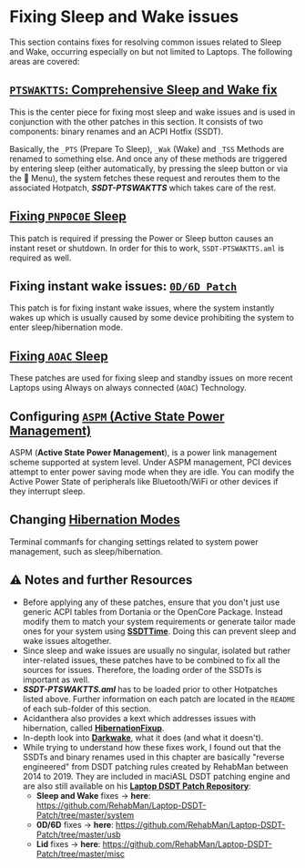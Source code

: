 # Fixing Sleep and Wake issues

This section contains fixes for resolving common issues related to Sleep and Wake, occurring especially on but not limited to Laptops. The following areas are covered:

## [`PTSWAKTTS`: Comprehensive Sleep and Wake fix](https://github.com/5T33Z0/OC-Little-Translated/tree/main/04_Fixing_Sleep_and_Wake_Issues/PTSWAK_Sleep_and_Wake_Fix)

This is the center piece for fixing most sleep and wake issues and is used in conjunction with the other patches in this section. It consists of two components: binary renames and an ACPI Hotfix (SSDT).

Basically, the `_PTS` (Prepare To Sleep), `_Wak` (Wake) and `_TSS` Methods are renamed to something else. And once any of these methods are triggered by entering sleep (either automatically, by pressing the sleep button or via the  Menu), the system fetches these request and reroutes them to the associated Hotpatch, ***SSDT-PTSWAKTTS*** which takes care of the rest.

## [Fixing `PNP0C0E` Sleep](https://github.com/5T33Z0/OC-Little-Translated/tree/main/04_Fixing_Sleep_and_Wake_Issues/PNP0C0E_Sleep_Correction_Method)

This patch is required if pressing the Power or Sleep button causes an instant reset or shutdown. In order for this to work, `SSDT-PTSWAKTTS.aml` is required as well.

## Fixing instant wake issues: [`0D/6D Patch`](https://github.com/5T33Z0/OC-Little-Translated/tree/main/04_Fixing_Sleep_and_Wake_Issues/060D_Instant_Wake_Fix)

This patch is for fixing instant wake issues, where the system instantly wakes up which is usually caused by some device prohibiting the system to enter sleep/hibernation mode.

## [Fixing `AOAC` Sleep](https://github.com/5T33Z0/OC-Little-Translated/tree/main/04_Fixing_Sleep_and_Wake_Issues/Fixing_AOAC_Machines)

These patches are used for fixing sleep and standby issues on more recent Laptops using Always on always connected (`AOAC`) Technology.

## Configuring [`ASPM` (Active State Power Management)](https://github.com/5T33Z0/OC-Little-Translated/tree/main/04_Fixing_Sleep_and_Wake_Issues/Setting_ASPM_Operating_Mode)

ASPM (**Active State Power Management**), is a power link management scheme supported at system level. Under ASPM management, PCI devices attempt to enter power saving mode when they are idle. You can modify the Active Power State of peripherals like Bluetooth/WiFi or other devices if they interrupt sleep.

## Changing [Hibernation Modes](https://github.com/5T33Z0/OC-Little-Translated/tree/main/04_Fixing_Sleep_and_Wake_Issues/Changing_Hibernation_Modes)

Terminal commanfs for changing settings related to system power management, such as  sleep/hibernation.

## :warning: Notes and further Resources
- Before applying any of these patches, ensure that you don't just use generic ACPI tables from Dortania or the OpenCore Package. Instead modify them to match your system requirements or generate tailor made ones for your system using [**SSDTTime**](https://github.com/corpnewt/SSDTTime). Doing this can prevent sleep and wake issues altogether. 
- Since sleep and wake issues are usually no singular, isolated but rather inter-related issues, these patches have to be combined to fix all the sources for issues. Therefore, the loading order of the SSDTs is important as well.
- ***SSDT-PTSWAKTTS.aml*** has to be loaded prior to other Hotpatches listed above. Further information on each patch are located in the `README` of each sub-folder of this section.
- Acidanthera also provides a kext which addresses issues with hibernation, called [**HibernationFixup**](https://github.com/acidanthera/HibernationFixup).
- In-depth look into [**Darkwake**](https://www.insanelymac.com/forum/topic/342002-darkwake-on-macos-catalina-boot-args-darkwake8-darkwake10-are-obsolete/), what it does (and what it doesn't).
- While trying to understand how these fixes work, I found out that the SSDTs and binary renames used in this chapter are basically "reverse engineered" from DSDT patching rules created by RehabMan between 2014 to 2019. They are included in maciASL DSDT patching engine and are also still available on his [**Laptop DSDT Patch Repository**](https://github.com/RehabMan/Laptop-DSDT-Patch): 
	- **Sleep and Wake** fixes &rarr; **here**: https://github.com/RehabMan/Laptop-DSDT-Patch/tree/master/system
	- **0D/6D** fixes &rarr; **here**: https://github.com/RehabMan/Laptop-DSDT-Patch/tree/master/usb
	- **Lid** fixes &rarr; **here**: https://github.com/RehabMan/Laptop-DSDT-Patch/tree/master/misc